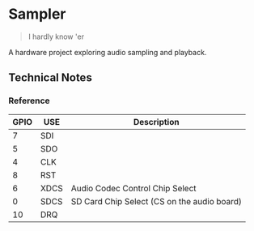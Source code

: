 # Sampler
> I hardly know 'er

A hardware project exploring audio sampling and playback.

## Technical Notes

### Reference

| GPIO | USE  | Description                                |
|------|------|--------------------------------------------|
|    7 | SDI  |                                            |
|    5 | SDO  |                                            |
|    4 | CLK  |                                            |
|    8 | RST  |                                            |
|    6 | XDCS | Audio Codec Control Chip Select            |
|    0 | SDCS | SD Card Chip Select (CS on the audio board)|
|   10 | DRQ  |                                            |

